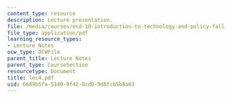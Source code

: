 ```yaml
---
content_type: resource
description: Lecture presentation.
file: /media/courses/esd-10-introduction-to-technology-and-policy-fall-2006/6689b5fa51409f420cd09d8fcb5b8a63_lec4.pdf
file_type: application/pdf
learning_resource_types:
- Lecture Notes
ocw_type: OCWFile
parent_title: Lecture Notes
parent_type: CourseSection
resourcetype: Document
title: lec4.pdf
uid: 6689b5fa-5140-9f42-0cd0-9d8fcb5b8a63
---
```

